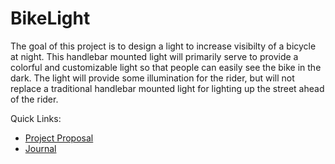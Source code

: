 # BikeLight

The goal of this project is to design a light to increase visibilty of a bicycle at night. This handlebar mounted light will primarily serve to provide a colorful and customizable light so that people can easily see the bike in the dark. The light will provide some illumination for the rider, but will not replace a traditional handlebar mounted light for lighting up the street ahead of the rider. 

Quick Links:
* [Project Proposal](https://github.com/jeffellenbogen/BikeLight/blob/main/Project%20Proposal.md)
* [Journal](https://github.com/jeffellenbogen/BikeLight/blob/main/Journal.md)
